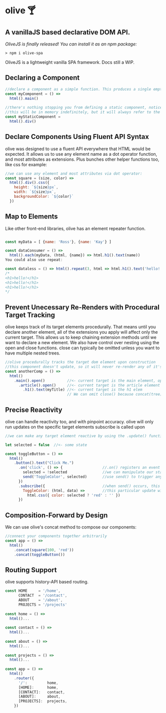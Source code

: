 # olive 🍸
## A vanillaJS based declarative DOM API.
_OliveJS is finally released! You can install it as an npm package:_
```
> npm i olive-spa
```

OliveJS is a lightweight vanilla SPA framework. Docs still a WIP. 

## Declaring a Component
```javascript
//declare a component as a simple function. This produces a single empty main element.
const myComponent = () => 
  html().main()
  
//there's nothing stopping you from defining a static component, notice it's not a function.
//this will be in memory indefinitely, but it will always refer to the same DOM object.
const myStaticComponent = 
  html().div()

```

## Declare Components Using Fluent API Syntax
olive was designed to use a fluent API everywhere that HTML would be expected. It allows us to use any element name as a dot operator function, and most attributes as extensions. Plus bunches other helper functions too, like css for example:

```javascript
//we can use any element and most attributes via dot operator:
const square = (size, color) => 
  html().div().css({
    height: `${size}px`,
    width: `${size}px`,
    backgroundColor: `${color}`
  })
```
## Map to Elements
Like other front-end libraries, olive has an element repeater function.

```javascript

const myData = [ {name: 'Ross'}, {name: 'Kay'} ]

const dataConsumer = () =>
  html().each(myData, (html, {name}) => html.h1().text(name))
You could also use repeat:

const dataless = () => html().repeat(3, html => html.h1().text('hello!'))
/*
<h1>hello!</h1>
<h1>hello!</h1>
<h1>hello!</h1>
*/

```
## Prevent Unecessary Re-Renders with Procedural Target Tracking
olive keeps track of its target elements procedurally. That means until you declare another element, all of the extensions you apply will affect only the current target. This allows us to keep chaining extension methods until we want to declare a new element. We also have control over nesting using the open and close functions. close can typically be omitted unless you want to have multiple nested trees.
```javascript
//olive procedurally tracks the target dom element upon construction
//this component doesn't update, so it will never re-render any of it's parts unless replaced by parent updates.
const anotherComp = () => 
  html()
    .main().open()          //<- current target is the main element, open() nests next elems
      .article().open()     //<- current target is the article element
        .h1().text(myTitle) //<- current target is the h1 elem
                            // We can omit close() because concat(tree) concatenates based on root elements.
```
## Precise Reactivity
olive can handle reactivity too, and with pinpoint accuracy. olive will only run updates on the specific target elements subscribe is called upon

```javascript
//we can make any target element reactive by using the .update() function

let selected = false  //<- some state

const toggleButton = () => 
  html()
    .button().text("Click Me.")
      .on('click', () => {                  //.on() registers an event listener on our component         
        selected = !selected                //we can manipulate our state
        send('ToggleColor', selected)       //use send() to trigger any component with the ToggleColor update to fire
      })
      .subscribe({                          //when send() occurs, this logic will be run on our target element
        ToggleColor: (html, data) =>        //this particular update will cause the color to change to indicate that you've toggled something.
          html.css({ color: selected ? 'red' : '' })
      })
```

## Composition-Forward by Design
We can use olive's concat method to compose our components:

```javascript
//connect your components together arbitrarily
const app = () =>
  html()
    .concat(square(100, 'red'))
    .concat(toggleButton())
```

## Routing Support
olive supports history-API based routing.

```javascript
const HOME     = '/home',
      CONTACT  = '/contact',
      ABOUT    = '/about',
      PROJECTS = '/projects'
      
const home = () => 
  html()...
  
const contact = () => 
  html()...
  
const about = () => 
  html()...
  
const projects = () => 
  html()...
      
const app = () => 
  html()
    .router({
      '/':         home,
      [HOME]:      home,
      [CONTACT]:   contact,
      [ABOUT]:     about,
      [PROJECTS]:  projects,
    })
```
